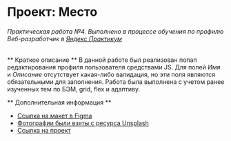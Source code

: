 # Проект: Место
###### _Практическая работа №4. Выполнено в процессе обучения по профилю Веб-разработчик в [Яндекс Практикум](https://www.praktikum.yandex.ru)_

** Краткое описание **
В данной работе был реализован попап редактирования профиля пользователя средствами JS. Для полей _Имя_ и _Описание_ отсутствует какая-либо валидация, но эти поля являются обязательными для заполнения.
Работа была выполнена с учетом ранее изученных тем по БЭМ, grid, flex и адаптиву.

** Дополнительная информация **
* [Ссылка на макет в Figma](https://www.figma.com/file/2cn9N9jSkmxD84oJik7xL7/JavaScript.-Sprint-4?node-id=0%3A1)
* [Фотографии были взяты с ресурса Unsplash]( https://unsplash.com)
* [Ссылка на проект](https://lerachandi.github.io/mesto/)
